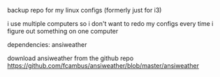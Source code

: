 backup repo for my linux configs (formerly just for i3)

i use multiple computers so i don't want to redo my configs every time i figure out something on one computer

dependencies: ansiweather

download ansiweather from the github repo https://github.com/fcambus/ansiweather/blob/master/ansiweather
